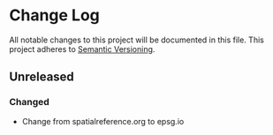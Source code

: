 # Change Log
All notable changes to this project will be documented in this file.
This project adheres to [Semantic Versioning](http://semver.org/).

## Unreleased
### Changed
* Change from spatialreference.org to epsg.io
